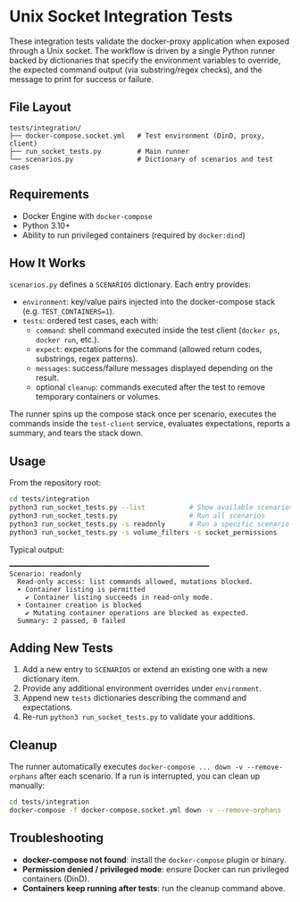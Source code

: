 # Unix Socket Integration Tests

These integration tests validate the docker-proxy application when exposed through a Unix socket.
The workflow is driven by a single Python runner backed by dictionaries that specify the environment
variables to override, the expected command output (via substring/regex checks), and the message to
print for success or failure.

## File Layout

```
tests/integration/
├── docker-compose.socket.yml   # Test environment (DinD, proxy, client)
├── run_socket_tests.py         # Main runner
└── scenarios.py                # Dictionary of scenarios and test cases
```

## Requirements

- Docker Engine with `docker-compose`
- Python 3.10+
- Ability to run privileged containers (required by `docker:dind`)

## How It Works

`scenarios.py` defines a `SCENARIOS` dictionary. Each entry provides:

- `environment`: key/value pairs injected into the docker-compose stack (e.g. `TEST_CONTAINERS=1`).
- `tests`: ordered test cases, each with:
  - `command`: shell command executed inside the test client (`docker ps`, `docker run`, etc.).
  - `expect`: expectations for the command (allowed return codes, substrings, regex patterns).
  - `messages`: success/failure messages displayed depending on the result.
  - optional `cleanup`: commands executed after the test to remove temporary containers or volumes.

The runner spins up the compose stack once per scenario, executes the commands inside the
`test-client` service, evaluates expectations, reports a summary, and tears the stack down.

## Usage

From the repository root:

```bash
cd tests/integration
python3 run_socket_tests.py --list           # Show available scenarios
python3 run_socket_tests.py                  # Run all scenarios
python3 run_socket_tests.py -s readonly      # Run a specific scenario
python3 run_socket_tests.py -s volume_filters -s socket_permissions
```

Typical output:

```
━━━━━━━━━━━━━━━━━━━━━━━━━━━━━━━━━━━━━━━━━━━━━━━━━━
Scenario: readonly
  Read-only access: list commands allowed, mutations blocked.
  ➤ Container listing is permitted
    ✔ Container listing succeeds in read-only mode.
  ➤ Container creation is blocked
    ✔ Mutating container operations are blocked as expected.
  Summary: 2 passed, 0 failed
```

## Adding New Tests

1. Add a new entry to `SCENARIOS` or extend an existing one with a new dictionary item.
2. Provide any additional environment overrides under `environment`.
3. Append new `tests` dictionaries describing the command and expectations.
4. Re-run `python3 run_socket_tests.py` to validate your additions.

## Cleanup

The runner automatically executes `docker-compose ... down -v --remove-orphans` after each
scenario. If a run is interrupted, you can clean up manually:

```bash
cd tests/integration
docker-compose -f docker-compose.socket.yml down -v --remove-orphans
```

## Troubleshooting

- **docker-compose not found**: install the `docker-compose` plugin or binary.
- **Permission denied / privileged mode**: ensure Docker can run privileged containers (DinD).
- **Containers keep running after tests**: run the cleanup command above.

